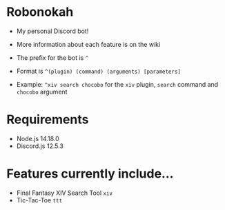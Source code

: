 # Robonokah
 
* My personal Discord bot!
* More information about each feature is on the wiki

* The prefix for the bot is `^`
* Format is `^(plugin) (command) (arguments) [parameters]`
* Example: `^xiv search chocobo` for the `xiv` plugin, `search` command and `chocobo` argument

# Requirements
* Node.js 14.18.0
* Discord.js 12.5.3

# Features currently include...
* Final Fantasy XIV Search Tool `xiv`
* Tic-Tac-Toe `ttt`

